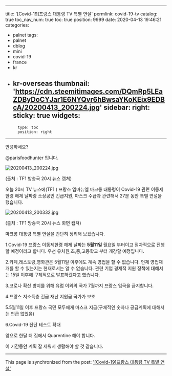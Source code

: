 
---
title: '[Covid-19]프랑스  대통령 TV 특별 연설'
permlink: covid-19-tv
catalog: true
toc_nav_num: true
toc: true
position: 9999
date: 2020-04-13 19:46:21
categories:
- palnet
tags:
- palnet
- dblog
- mini
- covid-19
- france
- kr
- kr-overseas
thumbnail: 'https://cdn.steemitimages.com/DQmRp5LEaZDByDoCYJar1E6NYQvr6hBwsaYKoKEix9EDBcA/20200413_200224.jpg'
sidebar:
    right:
        sticky: true
widgets:
    -
        type: toc
        position: right
---


안녕하세요?

@parisfoodhunter 입니다.

![20200413_200224.jpg](https://cdn.steemitimages.com/DQmRp5LEaZDByDoCYJar1E6NYQvr6hBwsaYKoKEix9EDBcA/20200413_200224.jpg)

(출처 : TF1  방송국 20시 뉴스 캡쳐)

오늘 20시 TV 뉴스에(TF1 ) 프랑스 엠마뉴엘 마크롱 대통령이 Covid-19 관련 이동제한령 해제 날짜랑 
소상공인 긴급지원, 마스크 수급과 관련해서 27분 동안 특별 연설을 했습니다.

![20200413_200332.jpg](https://cdn.steemitimages.com/DQmRcyEfn28BHCAmcPGcmdSWVGUft2rZmALGL2QZ5QbDPit/20200413_200332.jpg)

(출처 : TF1 방송국 20시 뉴스 화면 캡쳐)

마크롱 대통령 특별 연설을 간단히 정리해 보겠습니다.

1.Covid-19 프랑스 이동제한령 해제 날짜는 **5월11일** 월요일 부터이고 점차적으로 진행할 예정이라고 합니다.  우선 유치원,초,중,고등학교 부터 개강할 예정입니다. 

2.카페,레스토랑,영화관은 5월11일 이후에도 계속 영업을 할 수 없습니다.   언제 영업재개를 할 수 있는지는 현재로서는 알 수 없습니다.  관련 기업 경제적 지원 정책에 대해서는 15일 이후에 구체적으로 발표하겠다고 했습니다. 

3.코로나 확산 방지를 위해 유럽 이외의 국가 7월까지 프랑스 입국을 금지합니다.

4.프랑스 저소득층 긴급 재난 지원금 국가가 보조

5.5월11일 이후 프랑스 국민 모두에게 마스크 지급(구체적인 숫자나 공급계획에 대해서는 언급 없었음)

6.Covid-19 진단 테스트 확대



앞으로 한달 더 집에서 Quarentine 해야 합니다.

이 기간동안 계획 잘 세워서 생활해야 할 것 같습니다.

- - -

This page is synchronized from the post: ['[Covid-19]프랑스  대통령 TV 특별 연설'](https://steemit.com/@parisfoodhunter/covid-19-tv)
